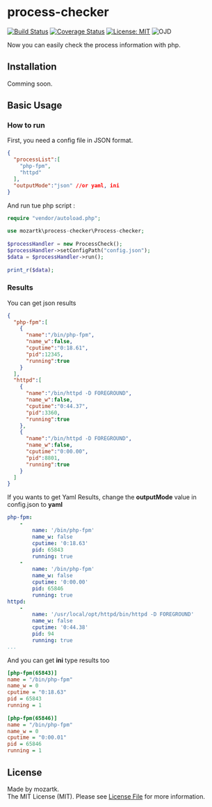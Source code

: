 # process-checker  
[![Build Status](https://travis-ci.org/mozartk/process-checker.svg?branch=master)](https://travis-ci.org/mozartk/process-checker) [![Coverage Status](https://coveralls.io/repos/github/mozartk/process-checker/badge.svg?branch=readme)](https://coveralls.io/github/mozartk/process-checker?branch=readme) [![License: MIT](https://img.shields.io/badge/License-MIT-green.svg)](https://opensource.org/licenses/MIT) ![OJD](https://img.shields.io/badge/OJD-mozartk-green.svg "OJD")
  
Now you can easily check the process information with php.  

## Installation
Comming soon.
  
## Basic Usage
### How to run
First, you need a config file in JSON format.  
```json  
{  
  "processList":[  
    "php-fpm",
    "httpd"
  ],
  "outputMode":"json" //or yaml, ini
}
```  
  
  
And run tue php script : 
```php
require "vendor/autoload.php";  
  
use mozartk\process-checker\Process-checker;  
  
$processHandler = new ProcessCheck();  
$processHandler->setConfigPath("config.json");  
$data = $processHandler->run();  
  
print_r($data);  
```  

### Results
You can get json results  
```json  
{  
  "php-fpm":[  
    {  
      "name":"/bin/php-fpm",
      "name_w":false,
      "cputime":"0:18.61",
      "pid":12345,
      "running":true
    }
  ],
  "httpd":[  
    {  
      "name":"/bin/httpd -D FOREGROUND",
      "name_w":false,
      "cputime":"0:44.37",
      "pid":3360,
      "running":true
    },
    {  
      "name":"/bin/httpd -D FOREGROUND",
      "name_w":false,
      "cputime":"0:00.00",
      "pid":8801,
      "running":true
    }
  ]
}
```  
  
If you wants to get Yaml Results, change the **outputMode** value in config.json to **yaml**
```yaml  
php-fpm:
    -
        name: '/bin/php-fpm'
        name_w: false
        cputime: '0:18.63'
        pid: 65843
        running: true
    -
        name: '/bin/php-fpm'
        name_w: false
        cputime: '0:00.00'
        pid: 65846
        running: true
httpd:
    -
        name: '/usr/local/opt/httpd/bin/httpd -D FOREGROUND'
        name_w: false
        cputime: '0:44.38'
        pid: 94
        running: true
...
```  
  
And you can get **ini** type results too
```ini  
[php-fpm(65843)]  
name = "/bin/php-fpm"  
name_w = 0  
cputime = "0:18.63"  
pid = 65843  
running = 1  
  
[php-fpm(65846)]  
name = "/bin/php-fpm"  
name_w = 0  
cputime = "0:00.01"  
pid = 65846  
running = 1   
```  

## License
Made by mozartk.  
The MIT License (MIT). Please see [License File](LICENSE.md) for more information.